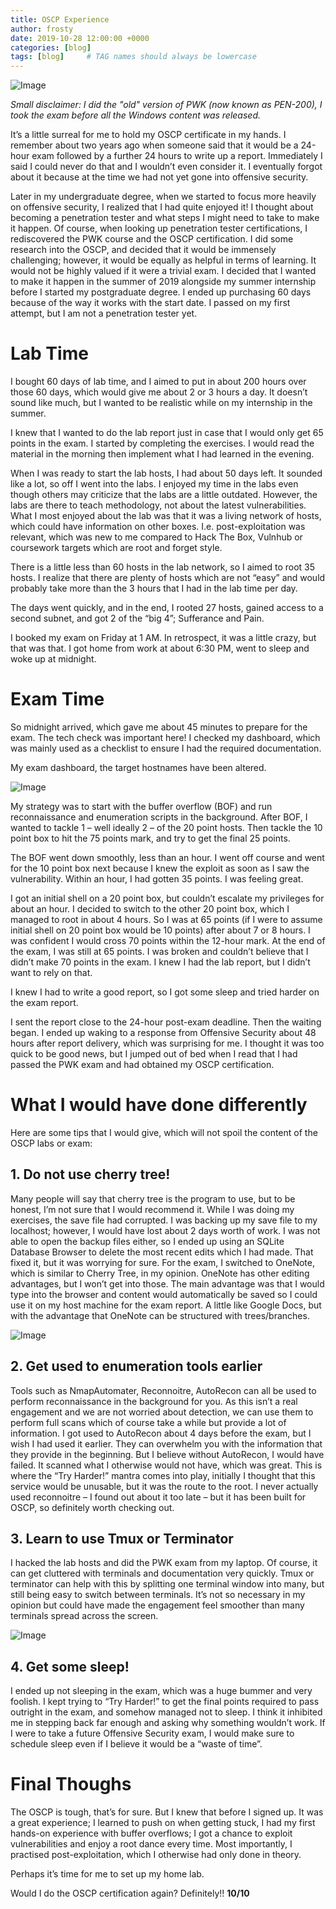 ```yaml
---
title: OSCP Experience
author: frosty
date: 2019-10-28 12:00:00 +0000
categories: [blog]
tags: [blog]     # TAG names should always be lowercase
---
```


![Image](assets/img/blog/oscp-experience/1-pwk.png)

*Small disclaimer: I did the "old" version of PWK (now known as PEN-200), I took the exam before all the Windows content was released.*

It’s a little surreal for me to hold my OSCP certificate in my hands. I remember about two years ago when someone said that it would be a 24-hour exam followed by a further 24 hours to write up a report. Immediately I said I could never do that and I wouldn’t even consider it. I eventually forgot about it because at the time we had not yet gone into offensive security.

Later in my undergraduate degree, when we started to focus more heavily on offensive security, I realized that I had quite enjoyed it! I thought about becoming a penetration tester and what steps I might need to take to make it happen. Of course, when looking up penetration tester certifications, I rediscovered the PWK course and the OSCP certification. I did some research into the OSCP, and decided that it would be immensely challenging; however, it would be equally as helpful in terms of learning. It would not be highly valued if it were a trivial exam. I decided that I wanted to make it happen in the summer of 2019 alongside my summer internship before I started my postgraduate degree. I ended up purchasing 60 days because of the way it works with the start date. I passed on my first attempt, but I am not a penetration tester yet.

# Lab Time

I bought 60 days of lab time, and I aimed to put in about 200 hours over those 60 days, which would give me about 2 or 3 hours a day. It doesn’t sound like much, but I wanted to be realistic while on my internship in the summer.

I knew that I wanted to do the lab report just in case that I would only get 65 points in the exam. I started by completing the exercises. I would read the material in the morning then implement what I had learned in the evening.

When I was ready to start the lab hosts, I had about 50 days left. It sounded like a lot, so off I went into the labs. I enjoyed my time in the labs even though others may criticize that the labs are a little outdated. However, the labs are there to teach methodology, not about the latest vulnerabilities. What I most enjoyed about the lab was that it was a living network of hosts, which could have information on other boxes. I.e. post-exploitation was relevant, which was new to me compared to Hack The Box, Vulnhub or coursework targets which are root and forget style.

There is a little less than 60 hosts in the lab network, so I aimed to root 35 hosts. I realize that there are plenty of hosts which are not “easy” and would probably take more than the 3 hours that I had in the lab time per day.

The days went quickly, and in the end, I rooted 27 hosts, gained access to a second subnet, and got 2 of the “big 4”; Sufferance and Pain.

I booked my exam on Friday at 1 AM. In retrospect, it was a little crazy, but that was that. I got home from work at about 6:30 PM, went to sleep and woke up at midnight.

# Exam Time

So midnight arrived, which gave me about 45 minutes to prepare for the exam. The tech check was important here! I checked my dashboard, which was mainly used as a checklist to ensure I had the required documentation.

My exam dashboard, the target hostnames have been altered.

![Image](assets/img/blog/oscp-experience/2-exam-dashboard.png)

My strategy was to start with the buffer overflow (BOF) and run reconnaissance and enumeration scripts in the background. After BOF, I wanted to tackle 1 – well ideally 2 – of the 20 point hosts. Then tackle the 10 point box to hit the 75 points mark, and try to get the final 25 points.

The BOF went down smoothly, less than an hour. I went off course and went for the 10 point box next because I knew the exploit as soon as I saw the vulnerability. Within an hour, I had gotten 35 points. I was feeling great.

I got an initial shell on a 20 point box, but couldn’t escalate my privileges for about an hour. I decided to switch to the other 20 point box, which I managed to root in about 4 hours. So I was at 65 points (if I were to assume initial shell on 20 point box would be 10 points) after about 7 or 8 hours. I was confident I would cross 70 points within the 12-hour mark. At the end of the exam, I was still at 65 points. I was broken and couldn’t believe that I didn’t make 70 points in the exam. I knew I had the lab report, but I didn’t want to rely on that.

I knew I had to write a good report, so I got some sleep and tried harder on the exam report.

I sent the report close to the 24-hour post-exam deadline. Then the waiting began. I ended up waking to a response from Offensive Security about 48 hours after report delivery, which was surprising for me. I thought it was too quick to be good news, but I jumped out of bed when I read that I had passed the PWK exam and had obtained my OSCP certification.

# What I would have done differently

Here are some tips that I would give, which will not spoil the content of the OSCP labs or exam:

## 1. Do not use cherry tree!

Many people will say that cherry tree is the program to use, but to be honest, I’m not sure that I would recommend it. While I was doing my exercises, the save file had corrupted. I was backing up my save file to my localhost; however, I would have lost about 2 days worth of work. I was not able to open the backup files either, so I ended up using an SQLite Database Browser to delete the most recent edits which I had made. That fixed it, but it was worrying for sure. For the exam, I switched to OneNote, which is similar to Cherry Tree, in my opinion. OneNote has other editing advantages, but I won’t get into those. The main advantage was that I would type into the browser and content would automatically be saved so I could use it on my host machine for the exam report. A little like Google Docs, but with the advantage that OneNote can be structured with trees/branches.

![Image](assets/img/blog/oscp-experience/3-onenote-example.png)

## 2. Get used to enumeration tools earlier

Tools such as NmapAutomater, Reconnoitre, AutoRecon can all be used to perform reconnaissance in the background for you. As this isn’t a real engagement and we are not worried about detection, we can use them to perform full scans which of course take a while but provide a lot of information. I got used to AutoRecon about 4 days before the exam, but I wish I had used it earlier. They can overwhelm you with the information that they provide in the beginning. But I believe without AutoRecon, I would have failed. It scanned what I otherwise would not have, which was great. This is where the “Try Harder!” mantra comes into play, initially I thought that this service would be unusable, but it was the route to the root.  I never actually used reconnoitre – I found out about it too late – but it has been built for OSCP, so definitely worth checking out.

## 3. Learn to use Tmux or Terminator

I hacked the lab hosts and did the PWK exam from my laptop. Of course, it can get cluttered with terminals and documentation very quickly. Tmux or terminator can help with this by splitting one terminal window into many, but still being easy to switch between terminals. It’s not so necessary in my opinion but could have made the engagement feel smoother than many terminals spread across the screen.

![Image](assets/img/blog/oscp-experience/4-tmux.png)

## 4. Get some sleep!

I ended up not sleeping in the exam, which was a huge bummer and very foolish. I kept trying to “Try Harder!” to get the final points required to pass outright in the exam, and somehow managed not to sleep. I think it inhibited me in stepping back far enough and asking why something wouldn’t work. If I were to take a future Offensive Security exam, I would make sure to schedule sleep even if I believe it would be a “waste of time”.

# Final Thoughs

The OSCP is tough, that’s for sure. But I knew that before I signed up. It was a great experience; I learned to push on when getting stuck, I had my first hands-on experience with buffer overflows; I got a chance to exploit vulnerabilities and enjoy a root dance every time. Most importantly, I practised post-exploitation, which I otherwise had only done in theory.

Perhaps it’s time for me to set up my home lab.

Would I do the OSCP certification again? Definitely!! **10/10**
